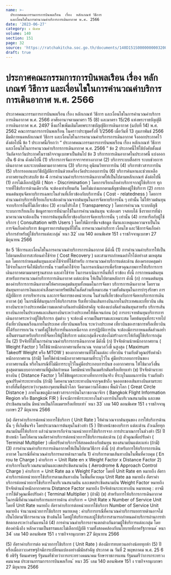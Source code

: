 ```yaml
---
name: >-
  ประกาศคณะกรรมการการบินพลเรือน  เรื่อง  หลักเกณฑ์ วิธีการ
  และเงื่อนไขในการคำนวณค่าบริการการเดินอากาศ พ.ศ. 2566
date: '2023-06-27'
category: ง พิเศษ
volume: 140
section: 151
page: 32
source: 'https://ratchakitcha.soc.go.th/documents/140D151S0000000003200.pdf'
draft: true
---
```


# ประกาศคณะกรรมการการบินพลเรือน  เรื่อง  หลักเกณฑ์ วิธีการ และเงื่อนไขในการคำนวณค่าบริการการเดินอากาศ พ.ศ. 2566

ประกาศคณะกรรมการการบินพลเรือน เรื่อง หลักเกณฑ์ วิธีการ และเงื่อนไขในการคำนวณค่าบริการการเดินอากาศ พ.ศ. 2566 อาศัยอานาจตามมาตรา 15 (8) และมาตรา 15/26 แห่งพระราชบัญญัติการเดินอากาศ พ.ศ. 2497 ซึ่งแก้ไขเพิ่มเติมโดยพระราชบัญญัติการเดินอากาศ (ฉบับที่ 14) พ.ศ. 2562 คณะกรรมการการบินพลเรือน ในคราวประชุมครั้งที่ 1/2566 เมื่อวันที่ 13 กุมภาพันธ์ 2566 มีมติกาหนดหลักเกณฑ์ วิธีการ และเงื่อนไขในการคานวณค่าบริการการเดินอากาศ จึงออกประกาศไว้ ดังต่อไปนี้ ข้อ 1 ประกาศนี้เรียกว่า “ ประกาศคณะกรรมการการบินพลเรือน เรื่อง หลักเกณฑ์ วิธีการ และเงื่อนไขในการคานวณค่าบริการการเดินอากาศ พ.ศ. 2566 ” ข้อ 2 ประกาศนี้ให้ใช้บังคับตั้งแต่วันถัดจากวันประกาศในราชกิจจานุเบกษาเป็นต้นไป ข้อ 3 บริการการเดินอากาศในประกาศนี้ แบ่งออกเป็น 6 ด้าน ดังต่อไปนี้ (1) บริการการจัดการจราจรทางอากาศ (2) บริการระบบสื่อสาร ระบบช่วยการเดินอากาศ และระบบติดตามอากาศยาน (3) บริการอุ ตุนิยมวิทยาการบิน (4) บริการข่าวสารการบิน (5) บริการออกแบบวิธีปฏิบัติการบินด้วยเครื่องวัดประกอบการบิน (6) บริการค้นหาและช่วยเหลืออากาศยานประสบภัย ข้อ 4 การคำนวณค่าบริการการเดินอากาศให้เป็นไปตามหลักเกณฑ์ ดังต่อไปนี้ (1) การไม่เลือกปฏิบัติ ( Non - Discrimination ) โดยการเรียกเก็บค่าบริการจากผู้ใช้บริการ ทุกรายที่ใช้บริการด้านเดียวกัน จะต้องเท่าเทียมกัน โดยไม่แบ่งแยกตามสัญชาติของผู้ใช้บริการ (2) การกาหนดต้นทุนจัดหาบริการเฉพาะในส่วนที่เกี่ยวข้องกับบริการนั้น ( Cost - relatedness ) โดยการคำนวณค่าบริการที่เรียกเก็บจะต้องคำนวณจากต้นทุนในการจัดหาบริการนั้น ๆ เท่านั้น ไม่ให้รวมต้นทุนจากบริการอื่นที่ไม่เกี่ยวข้อง (3) ความโปร่งใส ( Transparency ) โดยการคำนวณ ระบบบัญชี ระบบการเรียกเก็บ ข้อมูลรายการที่นำมาใช้ในการคำนวณต้นทุน จะต้องตร วจสอบได้ ซึ่งรายการที่นำมาคานวณจะต้องเป็น รายการต้นทุนที่เกี่ยวข้องกับการจัดหาบริการนั้น ๆ เท่านั้น (4) การหารือกับผู้ใช้บริการ ( Consultation with Users ) โดยให้มีการชี้แจงข้อมูล ที่มาและเหตุผลความจาเป็นในการจัดเก็บค่าบริการ ข้อมูลรายการต้นทุนที่ใช้ใน การคานวณค่าบริการ เงื่อนไข และวิธีการจัดเก็บค่าบริการสำหรับผู้ใช้บริการแต่ละกลุ่ม ้ หนา 32 ่ เลม 140 ตอนพิเศษ 151 ง ราชกิจจานุเบกษา 27 มิถุนายน 2566

ข้อ 5 วิธีการและเงื่อนไขในการคานวณค่าบริการการเดินอากาศ มีดังนี้ (1) การคำนวณค่าบริการให้เป็นไปตามหลักการสะท้อนค่าใช้จ่าย ( Cost Recovery ) และสามารถกำหนดกำไรได้อย่างส มเหตุสมผล โดยการกำหนดต้นทุนและค่าใช้จ่ายที่ใช้สำหรับ การคานวณค่าบริการแต่ละด้าน ต้องครอบคลุมค่าใช้จ่ายในการจัดให้มีบริการนั้น รวมทั้งค่าใช้จ่าย ในการดาเนินการเพื่อรักษาคุณภาพการให้บริการการเดินอากาศตามมาตรฐานสากล และค่าใช้จ่าย ในการดาเนินการอื่นที่เกี่ ยวข้อง ทั้งนี้ การกาหนดต้นทุนสาหรับการคานวณค่าบริการการเดินอากาศ แต่ละด้าน ให้เป็นไปตามหลักการ ดังนี้ (ก) กาหนดต้นทุนของค่าบริการการเดินอากาศให้ครอบคลุมต้นทุนทั้งหมดในการจัดหา บริการการเดินอากาศ โดยรวมต้นทุนทางการเงินและค่าเสื่อมราคาทรัพย์สินในสัดส่วนที่เหมาะสม รวมทั้งต้นทุนในการบำรุงรักษา การปฏิบัติการ การบริหารงาน และการจัดการของหน่วยงาน ในส่วนที่เกี่ยวข้องกับการจัดหาบริการการเดินอากาศ (ข) ในกรณีที่ต้นทุนการให้บริการสาห รับเที่ยวบินเส้นทางบินภายในประเทศและเที่ยวบิน เส้นทางบินระหว่างประเทศมีความแตกต่างกันอย่างมีนัยสาคัญ จะต้องแบ่งสัดส่วนต้นทุนสาหรับ บริการเส้นทางบินภายในประเทศและเส้นทางบินระหว่างประเทศให้ชัดเจนก่อน (ค) การกระจายต้นทุนบริการการเดินอากาศระหว่างผู้ใช้บริการก ลุ่มต่าง ๆ จะต้องมี ความเป็นธรรมและเหมาะสม โดยต้นทุนที่กระจายไปยังเที่ยวบินพลเรือนภายในประเทศ เที่ยวบินพลเรือน ระหว่างประเทศ เที่ยวบินของราชการหรือเที่ยวบินที่ได้รับการยกเว้น รวมทั้งผู้ใช้บริการที่นอกเหนือจาก การปฏิบัติการบิน จะต้องมีการกาหนดสัดส่วนอย่ำงเป็นธรรมสาหรับบริการที่จัดหาให้ผู้ใช้บริการ แต่ละกลุ่มซึ่งจะต้องไม่สร้างภาระให้กับผู้ใช้บริการกลุ่มอื่น (2) ปัจจัยที่ใช้ในการคำนวณค่าบริการการเดินอากาศ มีดังนี้ (ก) ปัจจัยด้านน้าหนักอากาศยาน ( Weight Factor ) ให้ใช้น้าหนักอากาศยานที่คานวณ จากมวลวิ่งขึ้ นสูงสุด ( Maximum Takeoff Weight หรือ MTOW ) ของอากาศยานที่ใช้ในแต่ละ เที่ยวบิน ร่วมกับตัวคูณปรับค่าน้ำหนักอากาศยาน (ถ้ามี) โดยใช้ค่าน้าหนักอากาศยานตามที่ระบุไว้ใน คู่มือประกอบการบินของอากาศยานนั้น หรือในกรณีที่ไม่มีการระบุไว้ในคู่มือประกอบการบินข องอากาศยาน ให้ใช้มวลวิ่งขึ้นสูงสุดตามแบบอากาศยานที่ผู้ผลิตกำหนด โดยมีหน่วยเป็นเมตริกตันหรือเทียบเท่า (ข) ปัจจัยด้านระยะทางบิน ( Distance Factor ) ให้ใช้ข้อมูลระยะทางที่ทาการบินจริง ที่ระบุในแผนการบิน ร่วมกับตัวคูณปรับค่าระยะทางบิน (ถ้ามี) โดยคานวณระยะทางบินจากจุดเข้าถึง จุดออกของเส้นทางบินตามระยะทางที่สั้นที่สุดระหว่างจุดสองจุดบนพื้นผิวโลก วัดตามความโค้งของ พื้นผิวโลก ( Great Circle Distance ) ภายในเขตภูมิภาคข่าวสารการบินในราชอาณาจักร ( Bangkok Flight Information Region หรือ Bangkok FIR ) ซึ่งจะมีการหักระยะทางในช่วงการบินในบริเวณสนามบิน และเขตประชิดสนามบิน มีหน่วยเป็นกิโลเมตรหรือเทียบเท่า ้ หนา 33 ่ เลม 140 ตอนพิเศษ 151 ง ราชกิจจานุเบกษา 27 มิถุนายน 2566

(ค) อัตราค่าบริการต่อหน่วยการใช้บริการ ( Unit Rate ) ให้คำนวณจากต้นทุนของ การให้บริการด้านนั้น ๆ ที่เกิดขึ้นจริง โดยประมาณการต้นทุนในช่วงห้า (5 ) ปีข้างหน้าของบริการ แต่ละด้าน ถัวเฉลี่ยทุกสนามบินที่ให้บริการ แล้วนำมาหารกับจำนวนหน่วยการใช้บริการจาก การประมาณการในช่วงห้า (5) ปีข้างหน้า โดยให้คานวณอัตราค่าบริการต่อหน่วยการใช้บริการแต่ละด้าน (ง) ตัวคูณเพื่อปรับค่า ( Terminal Multiplier ) เพื่อปรับค่าบริการให้สอดคล้องกับต้นทุน ของสนามบินแต่ละแห่ง (ถ้ามี) (3) การคำนวณค่าบริการการเดินอากาศให้เป็นไปตามวิธีการ ดังนี้ (ก) สำหรับการให้บริการการเดินอากาศ ในกรณีที่คำนวณค่าบริการหลายด้านรวมกัน 1) ค่าบริการตามเส้นทางบินในพื้นที่ควบคุม ( En rou te Charge ) ค่าบริการ = Unit Rate en x Weight Factor x Distance Factor 2) ค่าบริการในบริเวณสนามบินและเขตประชิดสนามบิน ( Aerodrome & Approach Control Charge ) ค่าบริการ = Unit Rate aa x Weight Factor โดยที่ Unit Rate en หมายถึง อัตราค่าบริการต่อหน่วยการใช้บริการตามเส้นทางบิน ในพื้นที่ควบคุม Unit Rate aa หมายถึง อัตราค่าบริการต่อหน่วยการใช้บริการในบริเวณสนามบิน และเขตประชิดสนามบิน Weight Factor หมายถึง ปัจจัยด้านน้ำหนักอากาศยาน Distance Factor หมายถึง ปัจจัยด้านระยะทางบิน หมายเหตุ : อาจมีการใช้ตัวคูณเพื่อปรับค่า ( Terminal Multiplier ) (ถ้ามี) (ข) สำหรับการให้บริการการเดินอากาศ ในกรณีที่คำนวณค่าบริการแยกรายด้าน ค่าบริการ = Unit Rate x Number of Service Unit โดยที่ Unit Rate หมายถึง อัตราค่าบริการต่อหน่วยการใช้บริการ Number of Service Unit หมายถึง จำนวนหน่วยการใช้บริการ หมายเหตุ : ค่าบริการกรณีที่คานวณค่าบริการแยกรายด้านอาจไม่เป็นไปตามวิธีการคานวณ ข้างต้นได้ โดยผู้ให้บริการและผู้ใช้บริการสามารถกำหนดค่าบริการผ่านการทำข้อตกลงระหว่างกันแทนได้ (4) การคำนวณค่าบริการอาจแตกต่างกันตามผู้ใช้บริการแต่ละกลุ่ม โดยต้องคำนึงถึง หลักความเป็นธรรมและไม่เลือกปฏิบัติ รวมทั้งสอดคล้องกับนโยบายที่ภาครัฐกาหนด ้ หนา 34 ่ เลม 140 ตอนพิเศษ 151 ง ราชกิจจานุเบกษา 27 มิถุนายน 2566

(5) อัตราค่าบริการต่อ หน่วยการใช้บริการ ( Unit Rate ) ต้องมีการทบทวนอย่างน้อยทุกห้า (5) ปี หรือเมื่อภาวะเศรษฐกิจมีการเปลี่ยนแปลงอย่างมีนัยสำคัญ ประกาศ ณ วันที่ 2 พฤษภาคม พ.ศ. 25 6 6 อธิรัฐ รัตนเศรษฐ รัฐมนตรีช่วยว่าการกระทรวงคมนาคม รักษาราชการแทน รัฐมนตรีว่าการกระทรวงคมนาคม ประธานกรรมการการบินพลเรือน ้ หนา 35 ่ เลม 140 ตอนพิเศษ 151 ง ราชกิจจานุเบกษา 27 มิถุนายน 2566
